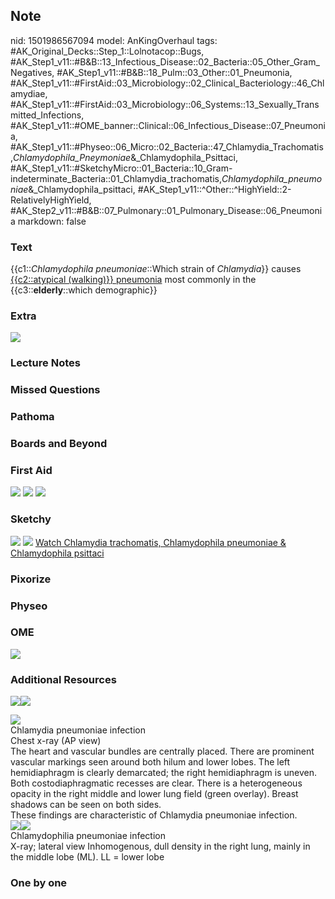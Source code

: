 ## Note
nid: 1501986567094
model: AnKingOverhaul
tags: #AK_Original_Decks::Step_1::Lolnotacop::Bugs, #AK_Step1_v11::#B&B::13_Infectious_Disease::02_Bacteria::05_Other_Gram_Negatives, #AK_Step1_v11::#B&B::18_Pulm::03_Other::01_Pneumonia, #AK_Step1_v11::#FirstAid::03_Microbiology::02_Clinical_Bacteriology::46_Chlamydiae, #AK_Step1_v11::#FirstAid::03_Microbiology::06_Systems::13_Sexually_Transmitted_Infections, #AK_Step1_v11::#OME_banner::Clinical::06_Infectious_Disease::07_Pneumonia, #AK_Step1_v11::#Physeo::06_Micro::02_Bacteria::47_Chlamydia_Trachomatis,_Chlamydophila_Pneymoniae_&_Chlamydophila_Psittaci, #AK_Step1_v11::#SketchyMicro::01_Bacteria::10_Gram-indeterminate_Bacteria::01_Chlamydia_trachomatis,_Chlamydophila_pneumoniae_&_Chlamydophila_psittaci, #AK_Step1_v11::^Other::^HighYield::2-RelativelyHighYield, #AK_Step2_v11::#B&B::07_Pulmonary::01_Pulmonary_Disease::06_Pneumonia
markdown: false

### Text
{{c1::<i>Chlamydophila pneumoniae</i>::Which strain of
<i>Chlamydia</i>}} causes <u>{{c2::atypical (walking)}}
pneumonia</u> most commonly in the {{c3::<b>elderly</b>::which
demographic}}

### Extra
<img src="paste-9062380994905.jpg">

### Lecture Notes


### Missed Questions


### Pathoma


### Boards and Beyond


### First Aid
<img src="tmpb42bb1e8.png"> <img src="tmp92anidjl.png"> <img src=
"tmp10jvmsi7.png">

### Sketchy
<img src="paste-188394445471747.jpg"> <img src=
"paste-71026b0e5524fd6bfe37367ce4df7f7af64e77bf.png"> <a href=
"https://dashboard.sketchy.com/study/medical/courses/medical-microbiology/units/medical-microbiology-bacteria/videos/medical-microbiology-bacteria-gram-indeterminate-bacteria-chlamydia-trachomatis-chlamydophila-pneumoniae-and-chlamydophila-psittaci?utm_source=anki&utm_medium=partnership&utm_campaign=february_update&utm_content=medical">
Watch Chlamydia trachomatis, Chlamydophila pneumoniae &
Chlamydophila psittaci</a>

### Pixorize


### Physeo


### OME
<div class="ome-widget">
  <a href=
  "https://onlinemeded.org/spa/infectious-disease/pneumonia/acquire?ref=anki">
  <img src="_OME_AnkiFlashcards_Lesson_2.png"></a>
</div>

### Additional Resources
<img src=
"paste-d509614b4e6caadd3a87fa2cdfa9b14bd30af4ad.jpg"><img src=
"big_5081d907d736d.jpg">
<div><img src="5081d907d736d.jpg"></div>
<div>
  <div>
    <div>
      Chlamydia pneumoniae infection
    </div>
  </div>
  <div>
    <div>
      <div>
        Chest x-ray (AP view)
      </div>
      <div>
        The heart and vascular bundles are centrally placed. There
        are prominent vascular markings seen around both hilum and
        lower lobes. The left hemidiaphragm is clearly demarcated;
        the right hemidiaphragm is uneven. Both costodiaphragmatic
        recesses are clear. There is a heterogeneous opacity in the
        right middle and lower lung field (green overlay). Breast
        shadows can be seen on both sides.
      </div>
      <div>
        These findings are characteristic of Chlamydia pneumoniae
        infection.
      </div>
    </div>
  </div>
</div>
<div><img src="big_5081d92b040fe.jpg"><img src=
"5081d92b040fe.jpg"></div>
<div>
  <div>
    <div>
      Chlamydophilia pneumoniae infection
    </div>
  </div>
  <div>
    <div>
      <div>
        X-ray; lateral view Inhomogenous, dull density in the right
        lung, mainly in the middle lobe (ML). LL = lower lobe
      </div>
    </div>
  </div>
</div>

### One by one


